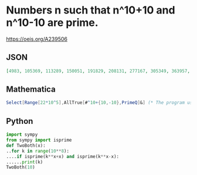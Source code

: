 # Numbers n such that n^10\+10 and n^10\-10 are prime\.
https://oeis.org/A239506
## JSON
```JSON
[4983, 105369, 113289, 150051, 191829, 208131, 277167, 305349, 363957, 400323, 494241, 541233, 577269, 656271, 668547, 995247, 1141503, 1218261, 1360623, 1494537, 1501863, 1528857, 1531959, 1534533, 1535919, 1621653, 1651551, 1864863, 1950597, 1969539, 2130513]
```
## Mathematica
```Mathematica
Select[Range[22*10^5],AllTrue[#^10+{10,-10},PrimeQ]&] (* The program uses the AllTrue function from Mathematica version 10 *) (* _Harvey P. Dale_, Jan 04 2018 *)
```
## Python
```Python
import sympy
from sympy import isprime
def TwoBoth(x):
..for k in range(10**8):
....if isprime(k**x+x) and isprime(k**x-x):
......print(k)
TwoBoth(10)
```
